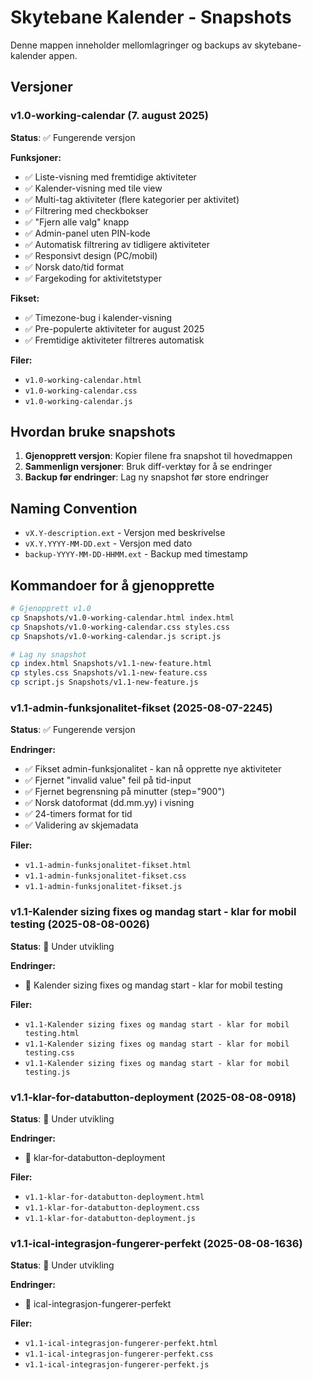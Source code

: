 # Skytebane Kalender - Snapshots

Denne mappen inneholder mellomlagringer og backups av skytebane-kalender appen.

## Versjoner

### v1.0-working-calendar (7. august 2025)
**Status**: ✅ Fungerende versjon

**Funksjoner:**
- ✅ Liste-visning med fremtidige aktiviteter
- ✅ Kalender-visning med tile view
- ✅ Multi-tag aktiviteter (flere kategorier per aktivitet)
- ✅ Filtrering med checkbokser
- ✅ "Fjern alle valg" knapp
- ✅ Admin-panel uten PIN-kode
- ✅ Automatisk filtrering av tidligere aktiviteter
- ✅ Responsivt design (PC/mobil)
- ✅ Norsk dato/tid format
- ✅ Fargekoding for aktivitetstyper

**Fikset:**
- ✅ Timezone-bug i kalender-visning
- ✅ Pre-populerte aktiviteter for august 2025
- ✅ Fremtidige aktiviteter filtreres automatisk

**Filer:**
- `v1.0-working-calendar.html`
- `v1.0-working-calendar.css`
- `v1.0-working-calendar.js`

## Hvordan bruke snapshots

1. **Gjenopprett versjon**: Kopier filene fra snapshot til hovedmappen
2. **Sammenlign versjoner**: Bruk diff-verktøy for å se endringer
3. **Backup før endringer**: Lag ny snapshot før store endringer

## Naming Convention

- `vX.Y-description.ext` - Versjon med beskrivelse
- `vX.Y.YYYY-MM-DD.ext` - Versjon med dato
- `backup-YYYY-MM-DD-HHMM.ext` - Backup med timestamp

## Kommandoer for å gjenopprette

```bash
# Gjenopprett v1.0
cp Snapshots/v1.0-working-calendar.html index.html
cp Snapshots/v1.0-working-calendar.css styles.css
cp Snapshots/v1.0-working-calendar.js script.js

# Lag ny snapshot
cp index.html Snapshots/v1.1-new-feature.html
cp styles.css Snapshots/v1.1-new-feature.css
cp script.js Snapshots/v1.1-new-feature.js
``` 
### v1.1-admin-funksjonalitet-fikset (2025-08-07-2245)
**Status**: ✅ Fungerende versjon

**Endringer:**
- ✅ Fikset admin-funksjonalitet - kan nå opprette nye aktiviteter
- ✅ Fjernet "invalid value" feil på tid-input
- ✅ Fjernet begrensning på minutter (step="900")
- ✅ Norsk datoformat (dd.mm.yy) i visning
- ✅ 24-timers format for tid
- ✅ Validering av skjemadata

**Filer:**
- `v1.1-admin-funksjonalitet-fikset.html`
- `v1.1-admin-funksjonalitet-fikset.css`
- `v1.1-admin-funksjonalitet-fikset.js`


### v1.1-Kalender sizing fixes og mandag start - klar for mobil testing (2025-08-08-0026)
**Status**: 🔄 Under utvikling

**Endringer:**
- 🔄 Kalender sizing fixes og mandag start - klar for mobil testing

**Filer:**
- `v1.1-Kalender sizing fixes og mandag start - klar for mobil testing.html`
- `v1.1-Kalender sizing fixes og mandag start - klar for mobil testing.css`
- `v1.1-Kalender sizing fixes og mandag start - klar for mobil testing.js`


### v1.1-klar-for-databutton-deployment (2025-08-08-0918)
**Status**: 🔄 Under utvikling

**Endringer:**
- 🔄 klar-for-databutton-deployment

**Filer:**
- `v1.1-klar-for-databutton-deployment.html`
- `v1.1-klar-for-databutton-deployment.css`
- `v1.1-klar-for-databutton-deployment.js`


### v1.1-ical-integrasjon-fungerer-perfekt (2025-08-08-1636)
**Status**: 🔄 Under utvikling

**Endringer:**
- 🔄 ical-integrasjon-fungerer-perfekt

**Filer:**
- `v1.1-ical-integrasjon-fungerer-perfekt.html`
- `v1.1-ical-integrasjon-fungerer-perfekt.css`
- `v1.1-ical-integrasjon-fungerer-perfekt.js`

